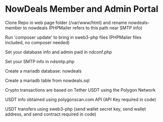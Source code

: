 # NowDeals Member and Admin Portal

Clone Repo in web page folder (/var/www/html) and rename nowdeals-member to nowdeals (PHPMailer refers to this path near SMTP info)

Run 'composer update' to bring in sweb3-php files (PHPMailer files included, no composer needed)

Set your database info and admin pwd in ndconf.php

Set your SMTP info in ndsmtp.php

Create a mariadb database: nowdeals

Create a mariadb table from nowdeals.sql

Crypto transactions are based on Tether USDT using the Polygon Network

USDT info obtained using polygonscan.com API (API Key required in code)

USDT transfers using sweb3-php (send wallet secret key, send wallet address, and send contract required in code)


